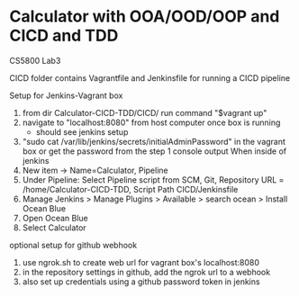 # Calculator with OOA/OOD/OOP and CICD and TDD

CS5800 Lab3


CICD folder contains Vagrantfile and Jenkinsfile for running a CICD pipeline

Setup for Jenkins-Vagrant box
1. from dir Calculator-CICD-TDD/CICD/ run command "$vagrant up"
2. navigate to "localhost:8080" from host computer once box is running
    - should see jenkins setup
3. "sudo cat /var/lib/jenkins/secrets/initialAdminPassword" in the vagrant box or get the password from the step 1 console output
When inside of jenkins
1. New item -> Name=Calculator, Pipeline
2. Under Pipeline: Select Pipeline script from SCM, Git, Repository URL = /home/Calculator-CICD-TDD, Script Path CICD/Jenkinsfile
3. Manage Jenkins > Manage Plugins > Available > search ocean > Install Ocean Blue
4. Open Ocean Blue 
5. Select Calculator

optional setup for github webhook
1. use ngrok.sh to create web url for vagrant box's localhost:8080
2. in the repository settings in github, add the ngrok url to a webhook
3. also set up credentials using a github password token in jenkins

